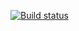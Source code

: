 [![Build status](https://ci.appveyor.com/api/projects/status/b7i2ekxob66g0gi1?svg=true)](https://ci.appveyor.com/project/Vitaly93232/ajs-hw6-t1)
